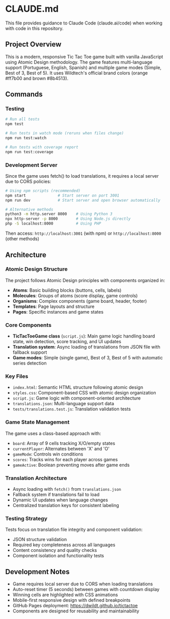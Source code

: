 # CLAUDE.md

This file provides guidance to Claude Code (claude.ai/code) when working with code in this repository.

## Project Overview

This is a modern, responsive Tic Tac Toe game built with vanilla JavaScript using Atomic Design methodology. The game features multi-language support (Portuguese, English, Spanish) and multiple game modes (Simple, Best of 3, Best of 5). It uses Wildtech's official brand colors (orange #ff7b00 and brown #8b4513).

## Commands

### Testing
```bash
# Run all tests
npm test

# Run tests in watch mode (reruns when files change)
npm run test:watch

# Run tests with coverage report
npm run test:coverage
```

### Development Server
Since the game uses fetch() to load translations, it requires a local server due to CORS policies:

```bash
# Using npm scripts (recommended)
npm start              # Start server on port 3001
npm run dev            # Start server and open browser automatically

# Alternative methods
python3 -m http.server 8000    # Using Python 3
npx http-server -p 8000        # Using Node.js directly
php -S localhost:8000          # Using PHP
```

Then access: `http://localhost:3001` (with npm) or `http://localhost:8000` (other methods)

## Architecture

### Atomic Design Structure

The project follows Atomic Design principles with components organized in:

- **Atoms**: Basic building blocks (buttons, cells, labels)
- **Molecules**: Groups of atoms (score display, game controls)
- **Organisms**: Complex components (game board, header, footer)
- **Templates**: Page layouts and structure
- **Pages**: Specific instances and game states

### Core Components

- **TicTacToeGame class** (`script.js`): Main game logic handling board state, win detection, score tracking, and UI updates
- **Translation system**: Async loading of translations from JSON file with fallback support
- **Game modes**: Simple (single game), Best of 3, Best of 5 with automatic series detection

### Key Files

- `index.html`: Semantic HTML structure following atomic design
- `styles.css`: Component-based CSS with atomic design organization
- `script.js`: Game logic with component-oriented architecture
- `translations.json`: Multi-language support data
- `tests/translations.test.js`: Translation validation tests

### Game State Management

The game uses a class-based approach with:
- `board`: Array of 9 cells tracking X/O/empty states
- `currentPlayer`: Alternates between 'X' and 'O'
- `gameMode`: Controls win conditions
- `scores`: Tracks wins for each player across games
- `gameActive`: Boolean preventing moves after game ends

### Translation Architecture

- Async loading with `fetch()` from `translations.json`
- Fallback system if translations fail to load
- Dynamic UI updates when language changes
- Centralized translation keys for consistent labeling

### Testing Strategy

Tests focus on translation file integrity and component validation:
- JSON structure validation
- Required key completeness across all languages
- Content consistency and quality checks
- Component isolation and functionality tests

## Development Notes

- Game requires local server due to CORS when loading translations
- Auto-reset timer (5 seconds) between games with countdown display
- Winning cells are highlighted with CSS animations
- Mobile-first responsive design with defined breakpoints
- GitHub Pages deployment: https://dwildt.github.io/tictactoe
- Components are designed for reusability and maintainability